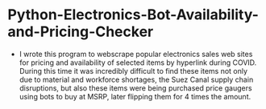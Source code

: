 # Python-Electronics-Bot-Availability-and-Pricing-Checker
- I wrote this program to webscrape popular electronics sales web sites for pricing and availability of selected items by hyperlink during COVID. During this time it was incredibly difficult to find these items not only due to material and workforce shortages, the Suez Canal supply chain disruptions, but also these items were being purchased price gaugers using bots to buy at MSRP, later flipping them for 4 times the amount. 
